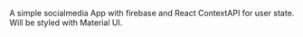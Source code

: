 A simple socialmedia App with firebase and React ContextAPI for user state. Will be styled with Material UI.
